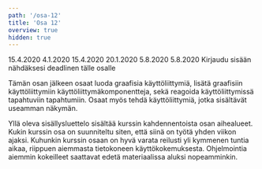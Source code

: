```yaml
---
path: '/osa-12'
title: 'Osa 12'
overview: true
hidden: true
---
```


<only-for-course-variant variant="dl">
  <deadline>15.4.2020</deadline>
</only-for-course-variant>

<only-for-course-variant variant="nodl">
  <deadline>4.1.2020</deadline>
</only-for-course-variant>

<only-for-course-variant variant="ohja-dl">
  <deadline>15.4.2020</deadline>
</only-for-course-variant>

<only-for-course-variant variant="ohja-nodl">
  <deadline>20.1.2020</deadline>
</only-for-course-variant>

<only-for-course-variant variant="kesa-dl">
  <deadline>5.8.2020</deadline>
</only-for-course-variant>

<only-for-course-variant variant="kesa-ohja-dl">
  <deadline>5.8.2020</deadline>
</only-for-course-variant>

<only-for-not-logged-in>
  <deadline>Kirjaudu sisään nähdäksesi deadlinen tälle osalle</deadline>
</only-for-not-logged-in>


Tämän osan jälkeen osaat luoda graafisia käyttöliittymiä, lisätä graafisiin käyttöliittymiin käyttöliittymäkomponentteja, sekä reagoida käyttöliittymissä tapahtuviin tapahtumiin. Osaat myös tehdä käyttöliittymiä, jotka sisältävät useamman näkymän.


<please-login></please-login>

<pages-in-this-section></pages-in-this-section>

Yllä oleva sisällysluettelo sisältää kurssin kahdennentoista osan aihealueet. Kukin kurssin osa on suunniteltu siten, että siinä on työtä yhden viikon ajaksi. Kuhunkin kurssin osaan on hyvä varata reilusti yli kymmenen tuntia aikaa, riippuen aiemmasta tietokoneen käyttökokemuksesta. Ohjelmointia aiemmin kokeilleet saattavat edetä materiaalissa aluksi nopeamminkin.

<exercises-in-this-section></exercises-in-this-section>
